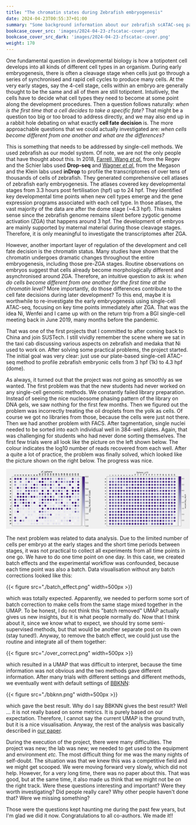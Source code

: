 ```yaml
---
title: "The chromatin states during Zebrafish embryogenesis"
date: 2024-04-23T00:55:37+01:00
summary: "Some background information about our zebrafish scATAC-seq paper"
bookcase_cover_src: 'images/2024-04-23-zfscatac-cover.png'
bookcase_cover_src_dark: 'images/2024-04-23-zfscatac-cover.png'
weight: 170
---
```


One fundamental question in developmental biology is how a totipotent cell develops into all kinds of different cell types in an organism. During early embryogenesis, there is often a cleavage stage when cells just go through a series of synchronised and rapid cell cycles to produce many cells. At the very early stages, say the 4-cell stage, cells within an embryo are generally thought to be the same and all of them are still totipotent. Intuitively, the cells have to decide what cell types they need to become at some point along the development procedures. Then a question follows naturally: *when is the first time that a cell decides to take a specific fate?* That might be a question too big or too broad to address directly, and we may also end up in a rabbit hole debating on what exactly **cell fate decision** is. The more approachable questions that we could actually investigated are: *when cells become different from one another and what are the differences?*

This is something that needs to be addressed by single-cell methods. We used zebrafish as our model system. Of note, we are not the only people that have thought about this. In 2018, [Farrell, Wang *et al.*](https://doi.org/10.1126/science.aar3131) from the Regev and the Schier labs used **Drop-seq** and [Wagner *et al.*](https://doi.org/10.1126/science.aar4362) from the Megason and the Klein labs used **inDrop** to profile the transcriptomes of over tens of thousands of cells of zebrafish. They generated comprehensive cell atlases of zebrafish early embryogenesis. The atlases covered key developmental stages from 3.3 hours post fertilisation (hpf) up to 24 hpf. They identified key developmental time points when new cell types emerge and the gene expression programs associated with each cell type. In those atlases, the vast majority of the data are after the dome stage (~4.3 hpf). This makes sense since the zebrafish genome remains silent before zygotic genome activation (ZGA) that happens around 3 hpf. The development of embryos are mainly supported by maternal material during those cleavage stages. Therefore, it is only meaningful to investigate the transcriptomes after ZGA.

However, another important layer of regulation of the development and cell fate decision is the chromatin status. Many studies have shown that the chromatin undergoes dramatic changes throughout the entire embryogenesis, including those pre-ZGA stages. Routine observations on embryos suggest that cells already become morphologically different and asynchronised around ZGA. Therefore, an intuitive question to ask is: *when do cells become different from one another for the first time at the chromatin level?* More importantly, do those differences contribute to the cell fate decisions during later development? To this end, maybe it is worthwhile to re-investigate the early embryogenesis using single-cell ATAC-seq, focusing on key time points immediately after ZGA. That was the idea Ni, Wenfei and I came up with on the return trip from a BGI single-cell meeting back in June 2019, many months before the pandemic.

That was one of the first projects that I committed to after coming back to China and join SUSTech. I still vividly remember the scene where we sat in the taxi cab discussing various aspects on zebrafish and medaka that Ni used to work on. After solving some practical problems, the project started. The initial goal was very clear: just use our plate-based single-cell ATAC-seq method to profile zebrafish embryonic cells from 3 hpf (1k) to 4.3 hpf (dome).

As always, it turned out that the project was not going as smoothly as we wanted. The first problem was that the new students had never worked on any single-cell genomic methods. We constantly failed library preparation. Instead of seeing the nice nucleosome phasing pattern of the library on DNA gels, we saw nothing for the first few months. Then we figured out the problem was incorrectly treating the oil droplets from the yolk as cells. Of course we got no libraries from those, because the cells were just not there. Then we had another problem with FACS. After tagmentation, single nuclei needed to be sorted into each individual well in 384-well plates. Again, that was challenging for students who had never done sorting themselves. The first few trials were all look like the picture on the left shown below. The colour indicates the log10 number of reads recovered from each well. After a quite a lot of practice, the problem was finally solved, which looked like the picture shown on the right below. The progress was nice.

![](./facs_examples.png)

The next problem was related to data analysis. Due to the limited number of cells per embryo at the early stages and the short time periods between stages, it was not practical to collect all experiments from all time points in one go. We have to do one time point on one day. In this case, we created batch effects and the experimental workflow was confounded, because each time point was also a batch. Data visualisation without any batch corrections looked like this:

{{< figure src="./batch_effect.png" width=500px >}}

which was totally expected. Apparently, we needed to perform some sort of batch correction to make cells from the same stage mixed together in the UMAP. To be honest, I do not think this "batch removed" UMAP actually gives us new insights, but it is what people normally do. Now that I think about it, since we know what to expect, we should try some semi-supervised methods, but that would be another separate post on its own (stay tuned!). Anyway, to remove the batch effect, we could just use the routine and integrate all of them together:

{{< figure src="./over_correct.png" width=500px >}}

which resulted in a UMAP that was difficult to interpret, because the time information was not obvious and the two methods gave different information. After many trials with different settings and different methods, we eventually went with default settings of [BBKNN](https://doi.org/10.1093/bioinformatics/btz625):

{{< figure src="./bbknn.png" width=500px >}}

which gave the best result. Why do I say BBKNN gives the best result? Well ... it is not really based on some metrics. It is purely based on our expectation. Therefore, I cannot say the current UMAP is the ground truth, but it is a nice visualisation. Anyway, the rest of the analysis was basically described in [our paper](https://doi.org/10.1093/nar/gkae095).

During the execution of the project, there were many difficulties. The project was new; the lab was new; we needed to get used to the equipment and environment *etc.* The most difficult thing for me was the many nights of self-doubt. The situation was that we knew this was a competitive field and we might get scooped. We were moving forward very slowly, which did not help. However, for a very long time, there was no paper about this. That was good, but at the same time, it also made us think that we might not be on the right track. Were these questions interesting and important? Were they worth investigating? Did people really care? Why other people haven't done that? Were we missing something?

Those were the questions kept haunting me during the past few years, but I'm glad we did it now. Congratulations to all co-authors. We made it!!  